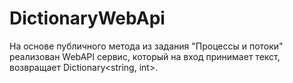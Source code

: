 # DictionaryWebApi

На основе публичного метода из задания "Процессы и потоки" реализован WebAPI сервис, который на вход принимает текст, 
возвращает Dictionary<string, int>. 
